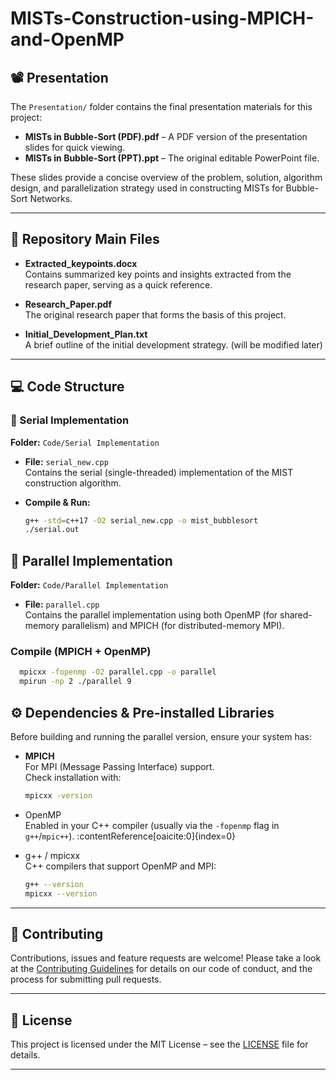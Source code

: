 # MISTs-Construction-using-MPICH-and-OpenMP

## 📽️ Presentation

The `Presentation/` folder contains the final presentation materials for this project:

- **MISTs in Bubble-Sort (PDF).pdf** – A PDF version of the presentation slides for quick viewing.  
- **MISTs in Bubble-Sort (PPT).ppt** – The original editable PowerPoint file.

These slides provide a concise overview of the problem, solution, algorithm design, and parallelization strategy used in constructing MISTs for Bubble-Sort Networks.

---

## 📁 Repository Main Files

- **Extracted_keypoints.docx**  
  Contains summarized key points and insights extracted from the research paper, serving as a quick reference.

- **Research_Paper.pdf**  
  The original research paper that forms the basis of this project.

- **Initial_Development_Plan.txt**  
  A brief outline of the initial development strategy. (will be modified later)

---

## 💻 Code Structure

### 🔹 Serial Implementation

**Folder:** `Code/Serial Implementation`

- **File:** `serial_new.cpp`  
  Contains the serial (single-threaded) implementation of the MIST construction algorithm.

- **Compile & Run:**
  ```bash
  g++ -std=c++17 -O2 serial_new.cpp -o mist_bubblesort
  ./serial.out
  ```

## 🔹 Parallel Implementation

**Folder:** `Code/Parallel Implementation`

- **File:** `parallel.cpp`  
  Contains the parallel implementation using both OpenMP (for shared-memory parallelism) and MPICH (for distributed-memory MPI).

### Compile (MPICH + OpenMP)
  ```bash
    mpicxx -fopenmp -O2 parallel.cpp -o parallel
    mpirun -np 2 ./parallel 9
  ```

## ⚙️ Dependencies & Pre-installed Libraries

Before building and running the parallel version, ensure your system has:

- **MPICH**  
  For MPI (Message Passing Interface) support.  
  Check installation with:
  ```bash
  mpicxx -version
  ```
- OpenMP  
Enabled in your C++ compiler (usually via the `-fopenmp` flag in `g++`/`mpic++`). :contentReference[oaicite:0]{index=0}

- g++ / mpicxx  
C++ compilers that support OpenMP and MPI:  
  ```bash
  g++ --version
  mpicxx --version
  ```

---

## 🚀 Contributing

Contributions, issues and feature requests are welcome! Please take a look at the [Contributing Guidelines](CONTRIBUTING.md) for details on our code of conduct, and the process for submitting pull requests.

---

## 📝 License

This project is licensed under the MIT License – see the [LICENSE](LICENSE) file for details.

---

